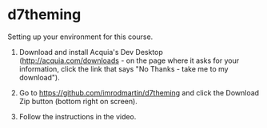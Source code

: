 d7theming
=========

Setting up your environment for this course.

1.  Download and install Acquia's Dev Desktop (http://acquia.com/downloads - on the page where it asks for your information, click the link that says "No Thanks - take me to my download").

2.  Go to https://github.com/imrodmartin/d7theming and click the Download Zip button (bottom right on screen).

3.  Follow the instructions in the video.